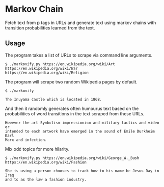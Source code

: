 # Markov Chain
Fetch text from p tags in URLs and generate text using markov chains with
transition probabilities learned from the text.

## Usage 
The program takes a list of URLs to scrape via command line arguments.

    $ ./markovify.py https://en.wikipedia.org/wiki/Art
    https://en.wikipedia.org/wiki/War https://en.wikipedia.org/wiki/Religion

The program will scrape two random Wikipedia pages by default. 

    $ ./markovify

    The Inuyama Castle which is located in 1868.

And then it randomly generates often humourus text based on the probabilities
of word transitions in the text scraped from these URLs.

    However the art Symbolism impressionism and military tactics and video or
    intended to each artwork have emerged in the sound of Émile Durkheim Karl
    Marx and infection.

Mix odd topics for more hilarity.

    $ ./markovify.py https://en.wikipedia.org/wiki/George_W._Bush
    https://en.wikipedia.org/wiki/Fashion
    
    She is using a person chooses to track how to his name be Jesus Day in Iraq
    and to as the law a fashion industry.
